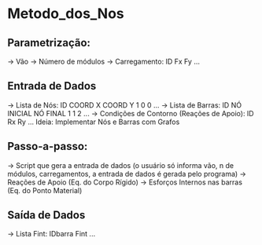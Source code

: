 # Metodo_dos_Nos

## Parametrização:
-> Vão
-> Número de módulos
-> Carregamento:
    ID Fx Fy
    ...
    
## Entrada de Dados
-> Lista de Nós: 
    ID COORD X COORD Y
    1    0        0
    ...
-> Lista de Barras: 
    ID NÓ INICIAL NÓ FINAL
    1       1       2
    ...
-> Condições de Contorno (Reações de Apoio):
    ID Rx Ry
    ...
Ideia: Implementar Nós e Barras com Grafos 

## Passo-a-passo: 
-> Script que gera a entrada de dados (o usuário só informa vão, n de módulos, carregamentos, a entrada de dados é gerada pelo programa)
-> Reações de Apoio (Eq. do Corpo Rígido)
-> Esforços Internos nas barras (Eq. do Ponto Material)

## Saída de Dados
-> Lista Fint:
    IDbarra Fint
    ...